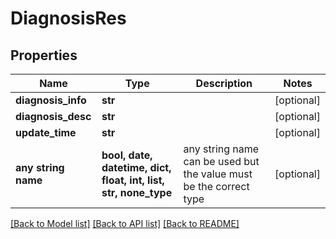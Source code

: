# DiagnosisRes


## Properties
Name | Type | Description | Notes
------------ | ------------- | ------------- | -------------
**diagnosis_info** | **str** |  | [optional] 
**diagnosis_desc** | **str** |  | [optional] 
**update_time** | **str** |  | [optional] 
**any string name** | **bool, date, datetime, dict, float, int, list, str, none_type** | any string name can be used but the value must be the correct type | [optional]

[[Back to Model list]](../README.md#documentation-for-models) [[Back to API list]](../README.md#documentation-for-api-endpoints) [[Back to README]](../README.md)


